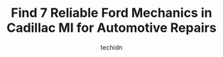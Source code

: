 ---
layout: ampstory
image: https://images.unsplash.com/photo-1612872808082-769cfb59b67d?ixlib=rb-4.0.3&ixid=MnwxMjA3fDB8MHxwaG90by1wYWdlfHx8fGVufDB8fHx8&auto=format&fit=crop&w=640&h=853&q=80
author: techidn
featured: false
description: If youre in need of trustworthy and skilled Ford Mechanic in Cadillac MI, USA, youll be pleased to discover the 7 best Ford Mechanic in town. Their expertise and commitment to customer sat
title: Find 7 Reliable Ford Mechanics in Cadillac MI for Automotive Repairs
cover:
   title: Find 7 Reliable Ford Mechanics in Cadillac MI for Automotive Repairs
   subtitle: Rickpate
   background: https://images.unsplash.com/photo-1612872808082-769cfb59b67d?ixlib=rb-4.0.3&ixid=MnwxMjA3fDB8MHxwaG90by1wYWdlfHx8fGVufDB8fHx8&auto=format&fit=crop&w=640&h=853&q=80

pages: 
 - layout: thirds
   top: <h1>#1 Fox Ford of Cadillac</h1>
   bottom: "<p>Our salesman Nick was the best I have ever encountered. He made our car buying process quick and stress free, answering all of our questions and assuring it was the perfe</p>"
   background: https://www.knot35.com/toplist/wp-content/uploads/2023/06/best-ford-mechanic-1-in-cadillac-mi-1685834408.jpeg
   backgroundblur: true
 - layout: thirds
   top: <h1>#2 Protected Auto Repair</h1>
   bottom: "<p>522 N Mitchell St, Cadillac, MI 49601, United States</p>"
   background: https://www.knot35.com/toplist/wp-content/uploads/2023/06/best-ford-mechanic-2-in-cadillac-mi-1685834409.jpeg
   cta:
      link: https://www.knot35.com/toplist/find-7-reliable-ford-mechanics-in-cadillac-mi-for-automotive-repairs/
      text: Find 7 Reliable Ford Mechanics in Cadillac MI for Automotive Repairs
 - layout: thirds
   top: <h1>#3 Muffler Man</h1>
   bottom: "<p>823 N Mitchell St, Cadillac, MI 49601, United States</p>"
   background: https://www.knot35.com/toplist/wp-content/uploads/2023/06/best-ford-mechanic-3-in-cadillac-mi-1685834409.jpeg
   cta:
      link: https://www.knot35.com/toplist/find-7-reliable-ford-mechanics-in-cadillac-mi-for-automotive-repairs/
      text: Find 7 Reliable Ford Mechanics in Cadillac MI for Automotive Repairs
 - layout: thirds
   top: <h1>#4 Merrills Auto Service & Tire Center</h1>
   bottom: "<p>817 Bell Ave, Cadillac, MI 49601, United States</p>"
   background: https://images.unsplash.com/photo-1602536052359-ef94c21c5948?ixlib=rb-4.0.3&ixid=MnwxMjA3fDB8MHxwaG90by1wYWdlfHx8fGVufDB8fHx8&auto=format&fit=crop&w=640&h=853&q=80
   cta:
      link: https://www.knot35.com/toplist/find-7-reliable-ford-mechanics-in-cadillac-mi-for-automotive-repairs/
      text: Find 7 Reliable Ford Mechanics in Cadillac MI for Automotive Repairs
 - layout: thirds
   top: <h1>#5 Midas</h1>
   bottom: "<p>220 S Mitchell St, Cadillac, MI 49601, United States</p>"
   background: https://images.unsplash.com/photo-1541356665065-22676f35dd40?ixlib=rb-4.0.3&ixid=MnwxMjA3fDB8MHxwaG90by1wYWdlfHx8fGVufDB8fHx8&auto=format&fit=crop&w=640&h=853&q=80
   cta:
      link: https://www.knot35.com/toplist/find-7-reliable-ford-mechanics-in-cadillac-mi-for-automotive-repairs/
      text: Find 7 Reliable Ford Mechanics in Cadillac MI for Automotive Repairs
 - layout: thirds
   top: <h1>#6 Tuffy Tire & Auto Service Center</h1>
   bottom: "<p>1020 N Mitchell St, Cadillac, MI 49601, United States</p>"
   background: https://images.unsplash.com/photo-1527067829737-402993088e6b?ixlib=rb-4.0.3&ixid=MnwxMjA3fDB8MHxwaG90by1wYWdlfHx8fGVufDB8fHx8&auto=format&fit=crop&w=640&h=853&q=80
   cta:
      link: https://www.knot35.com/toplist/find-7-reliable-ford-mechanics-in-cadillac-mi-for-automotive-repairs/
      text: Find 7 Reliable Ford Mechanics in Cadillac MI for Automotive Repairs
 - layout: thirds
   top: <h1>#7 Breidenstein Oil & Auto Service</h1>
   bottom: "<p>502 S Mitchell St, Cadillac, MI 49601, United States</p>"
   background: https://images.unsplash.com/photo-1564951434112-64d74cc2a2d7?ixlib=rb-4.0.3&ixid=MnwxMjA3fDB8MHxwaG90by1wYWdlfHx8fGVufDB8fHx8&auto=format&fit=crop&w=640&h=853&q=80
   cta:
      link: https://www.knot35.com/toplist/find-7-reliable-ford-mechanics-in-cadillac-mi-for-automotive-repairs/
      text: Find 7 Reliable Ford Mechanics in Cadillac MI for Automotive Repairs
 - layout: thirds
   middle: Continue reading...
   background: https://images.unsplash.com/photo-1561679660-d00ee1e0dc8e?ixlib=rb-4.0.3&ixid=MnwxMjA3fDB8MHxwaG90by1wYWdlfHx8fGVufDB8fHx8&auto=format&fit=crop&w=640&h=853&q=80
   cta:
      link: https://www.knot35.com/toplist/find-7-reliable-ford-mechanics-in-cadillac-mi-for-automotive-repairs/
      text: Find 7 Reliable Ford Mechanics in Cadillac MI for Automotive Repairs
      
---